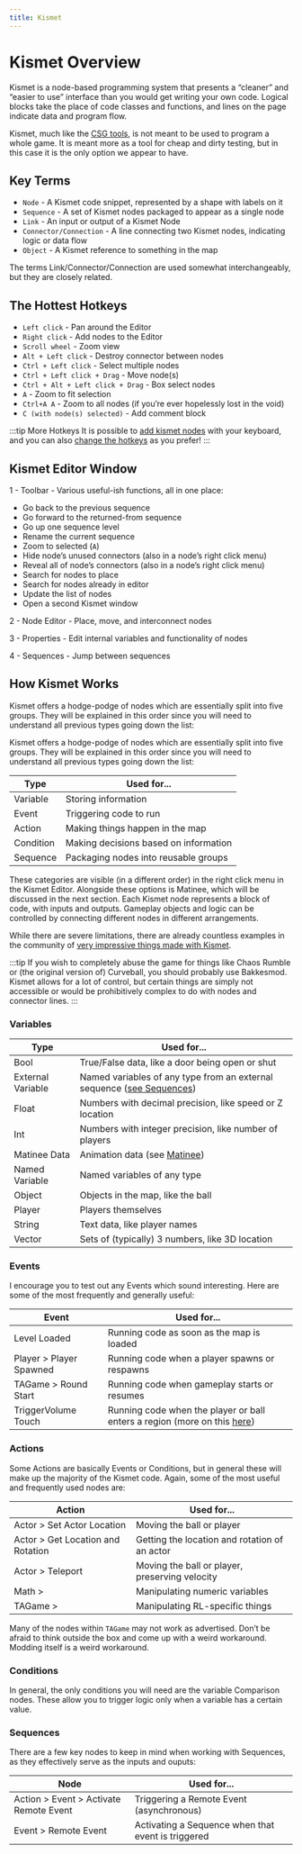 ```yaml
---
title: Kismet
---
```

# Kismet Overview

Kismet is a node-based programming system that presents a “cleaner” and “easier to use” interface than you would get writing your own code. Logical blocks take the place of code classes and functions, and lines on the page indicate data and program flow.

Kismet, much like the [CSG tools](../udk/01_csg.md), is not meant to be used to program a whole game. It is meant more as a tool for cheap and dirty testing, but in this case it is the only option we appear to have.

## Key Terms

* `Node` - A Kismet code snippet, represented by a shape with labels on it
* `Sequence` - A set of Kismet nodes packaged to appear as a single node
* `Link` - An input or output of a Kismet Node
* `Connector/Connection` - A line connecting two Kismet nodes, indicating logic or data flow
* `Object` - A Kismet reference to something in the map

The terms Link/Connector/Connection are used somewhat interchangeably, but they are closely related.

## The Hottest Hotkeys

* `Left click` - Pan around the Editor
* `Right click` - Add nodes to the Editor
* `Scroll wheel` - Zoom view
* `Alt + Left click` - Destroy connector between nodes
* `Ctrl + Left click` - Select multiple nodes
* `Ctrl + Left click + Drag` - Move node(s)
* `Ctrl + Alt + Left click + Drag` - Box select nodes
* `A` - Zoom to fit selection
* `Ctrl+A A` - Zoom to all nodes (if you’re ever hopelessly lost in the void)
* `C (with node(s) selected)` - Add comment block

:::tip More Hotkeys
It is possible to [add kismet nodes](https://docs.unrealengine.com/udk/Three/KismetUserGuide.html#Hotkeys) with your keyboard, and you can also [change the hotkeys](../misc/08_custom_udk.md#udk-custom-keys) as you prefer!
:::

## Kismet Editor Window <Badge text="important" type="tip"/>

<CaptionImageComponent src=/images/kismet/guide/image18.png caption="Nice and simple"/>

1 - Toolbar - Various useful-ish functions, all in one place:

* <CaptionImageComponent src=/images/kismet/guide/image87.png/> Go back to the previous sequence
* <CaptionImageComponent src=/images/kismet/guide/image242.png/> Go forward to the returned-from sequence
* <CaptionImageComponent src=/images/kismet/guide/image154.png/> Go up one sequence level
* <CaptionImageComponent src=/images/kismet/guide/image62.png/> Rename the current sequence
* <CaptionImageComponent src=/images/kismet/guide/image188.png/> Zoom to selected (`A`)
* <CaptionImageComponent src=/images/kismet/guide/image208.png/> Hide node’s unused connectors (also in a node’s right click menu)
* <CaptionImageComponent src=/images/kismet/guide/image19.png/> Reveal all of node’s connectors (also in a node’s right click menu)
* <CaptionImageComponent src=/images/kismet/guide/image17.png/> Search for nodes to place
* <CaptionImageComponent src=/images/kismet/guide/image36.png/> Search for nodes already in editor
* <CaptionImageComponent src=/images/kismet/guide/image182.png/> Update the list of nodes
* <CaptionImageComponent src=/images/kismet/guide/image249.png/> Open a second Kismet window

2 - Node Editor - Place, move, and interconnect nodes

3 - Properties - Edit internal variables and functionality of nodes

4 - Sequences - Jump between sequences

## How Kismet Works

Kismet offers a hodge-podge of nodes which are essentially split into five groups. They will be explained in this order since you will need to understand all previous types going down the list:

Kismet offers a hodge-podge of nodes which are essentially split into five groups. They will be explained in this order since you will need to understand all previous types going down the list:

| Type      | Used for...                           |
| --------- | ------------------------------------- |
| Variable  | Storing information                   |
| Event     | Triggering code to run                |
| Action    | Making things happen in the map       |
| Condition | Making decisions based on information |
| Sequence  | Packaging nodes into reusable groups  |

These categories are visible (in a different order) in the right click menu in the Kismet Editor. Alongside these options is Matinee, which will be discussed in the next section. Each Kismet node represents a block of code, with inputs and outputs. Gameplay objects and logic can be controlled by connecting different nodes in different arrangements.

While there are severe limitations, there are already countless examples in the community of [very impressive things made with Kismet](https://github.com/RocketLeagueMapmaking/Kismet).

:::tip
If you wish to completely abuse the game for things like Chaos Rumble or (the original version of) Curveball, you should probably use Bakkesmod. Kismet allows for a lot of control, but certain things are simply not accessible or would be prohibitively complex to do with nodes and connector lines.
:::

### Variables

| Type              | Used for...                                                                                       |
| ----------------- | ------------------------------------------------------------------------------------------------- |
| Bool              | True/False data, like a door being open or shut                                                   |
| External Variable | Named variables of any type from an external sequence ([see Sequences](01_kismet.md#sequences)) |
| Float             | Numbers with decimal precision, like speed or Z location                                          |
| Int               | Numbers with integer precision, like number of players                                            |
| Matinee Data      | Animation data (see [Matinee](../udk/21_matinee.md))                                                 |
| Named Variable    | Named variables of any type                                                                       |
| Object            | Objects in the map, like the ball                                                                 |
| Player            | Players themselves                                                                                |
| String            | Text data, like player names                                                                      |
| Vector            | Sets of (typically) 3 numbers, like 3D location                                                   |

### Events

I encourage you to test out any Events which sound interesting. Here are some of the most frequently and generally useful:

| Event                   | Used for...                                                                            |
| ----------------------- | -------------------------------------------------------------------------------------- |
| Level Loaded            | Running code as soon as the map is loaded                                              |
| Player > Player Spawned | Running code when a player spawns or respawns                                          |
| TAGame > Round Start    | Running code when gameplay starts or resumes                                           |
| TriggerVolume Touch     | Running code when the player or ball enters a region (more on this [here](03_trigger.md)) |

### Actions

Some Actions are basically Events or Conditions, but in general these will make up the majority of the Kismet code. Again, some of the most useful and frequently used nodes are:

| Action                            | Used for...                                    |
| --------------------------------- | ---------------------------------------------- |
| Actor > Set Actor Location        | Moving the ball or player                      |
| Actor > Get Location and Rotation | Getting the location and rotation of an actor  |
| Actor > Teleport                  | Moving the ball or player, preserving velocity |
| Math >                            | Manipulating numeric variables                 |
| TAGame >                          | Manipulating RL-specific things                |

Many of the nodes within `TAGame` may not work as advertised. Don’t be afraid to think outside the box and come up with a weird workaround. Modding itself is a weird workaround.

### Conditions

In general, the only conditions you will need are the variable Comparison nodes. These allow you to trigger logic only when a variable has a certain value.

### Sequences

There are a few key nodes to keep in mind when working with Sequences, as they effectively serve as the inputs and ouputs:

| Node                                   | Used for...                                        |
| -------------------------------------- | -------------------------------------------------- |
| Action > Event > Activate Remote Event | Triggering a Remote Event (asynchronous)           |
| Event > Remote Event                   | Activating a Sequence when that event is triggered |
